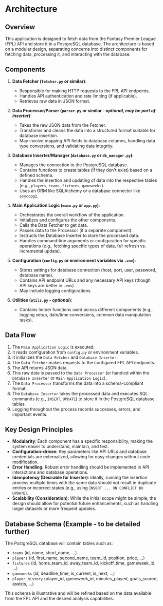 # Architecture

## Overview

This application is designed to fetch data from the Fantasy Premier League (FPL) API and store it in a PostgreSQL database. The architecture is based on a modular design, separating concerns into distinct components for fetching data, processing it, and interacting with the database.

## Components

1.  **Data Fetcher (`fetcher.py` or similar)**:

    - Responsible for making HTTP requests to the FPL API endpoints.
    - Handles API authentication and rate limiting (if applicable).
    - Retrieves raw data in JSON format.

2.  **Data Processor/Parser (`parser.py` or similar - _optional, may be part of inserter_)**:

    - Takes the raw JSON data from the Fetcher.
    - Transforms and cleans the data into a structured format suitable for database insertion.
    - May involve mapping API fields to database columns, handling data type conversions, and validating data integrity.

3.  **Database Inserter/Manager (`database.py` or `db_manager.py`)**:

    - Manages the connection to the PostgreSQL database.
    - Contains functions to create tables (if they don't exist) based on a defined schema.
    - Handles the insertion and updating of data into the respective tables (e.g., `players`, `teams`, `fixtures`, `gameweeks`).
    - Uses an ORM like SQLAlchemy or a database connector like `psycopg2`.

4.  **Main Application Logic (`main.py` or `app.py`)**:

    - Orchestrates the overall workflow of the application.
    - Initializes and configures the other components.
    - Calls the Data Fetcher to get data.
    - Passes data to the Processor (if a separate component).
    - Instructs the Database Inserter to store the processed data.
    - Handles command-line arguments or configuration for specific operations (e.g., fetching specific types of data, full refresh vs. incremental update).

5.  **Configuration (`config.py` or environment variables via `.env`)**:

    - Stores settings for database connection (host, port, user, password, database name).
    - Contains API endpoint URLs and any necessary API keys (though API keys are better in `.env`).
    - May include logging configurations.

6.  **Utilities (`utils.py` - _optional_)**:
    - Contains helper functions used across different components (e.g., logging setup, date/time conversions, common data manipulation tasks).

## Data Flow

1.  The `Main Application Logic` is executed.
2.  It reads configuration from `config.py` or environment variables.
3.  It initializes the `Data Fetcher` and `Database Inserter`.
4.  The `Data Fetcher` makes requests to the configured FPL API endpoints.
5.  The API returns JSON data.
6.  This raw data is passed to the `Data Processor` (or handled within the `Database Inserter` or `Main Application Logic`).
7.  The `Data Processor` transforms the data into a schema-compliant format.
8.  The `Database Inserter` takes the processed data and executes SQL commands (e.g., `INSERT`, `UPDATE`) to store it in the PostgreSQL database tables.
9.  Logging throughout the process records successes, errors, and important events.

## Key Design Principles

- **Modularity**: Each component has a specific responsibility, making the system easier to understand, maintain, and test.
- **Configuration-driven**: Key parameters like API URLs and database credentials are externalized, allowing for easy changes without code modification.
- **Error Handling**: Robust error handling should be implemented in API interactions and database operations.
- **Idempotency (Desirable for Inserter)**: Ideally, running the insertion process multiple times with the same data should not result in duplicate entries or incorrect states (e.g., using `INSERT ... ON CONFLICT DO UPDATE`).
- **Scalability (Consideration)**: While the initial scope might be simple, the design should allow for potential future enhancements, such as handling larger datasets or more frequent updates.

## Database Schema (Example - to be detailed further)

The PostgreSQL database will contain tables such as:

- `teams` (id, name, short_name, ...)
- `players` (id, first_name, second_name, team_id, position, price, ...)
- `fixtures` (id, home_team_id, away_team_id, kickoff_time, gameweek_id, ...)
- `gameweeks` (id, deadline_time, is_current, is_next, ...)
- `player_history` (player_id, gameweek_id, minutes_played, goals_scored, assists, ...)

This schema is illustrative and will be refined based on the data available from the FPL API and the desired analysis capabilities.
